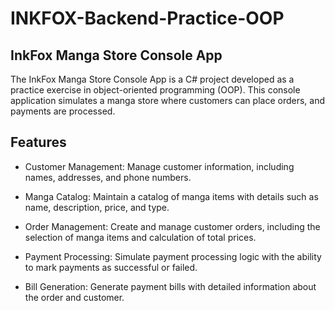 # INKFOX-Backend-Practice-OOP

## InkFox Manga Store Console App
The InkFox Manga Store Console App is a C# project developed as a practice exercise in object-oriented programming (OOP). This console application simulates a manga store where customers can place orders, and payments are processed.

## Features
- Customer Management: Manage customer information, including names, addresses, and phone numbers.

- Manga Catalog: Maintain a catalog of manga items with details such as name, description, price, and type.

- Order Management: Create and manage customer orders, including the selection of manga items and calculation of total prices.

- Payment Processing: Simulate payment processing logic with the ability to mark payments as successful or failed.

- Bill Generation: Generate payment bills with detailed information about the order and customer.

